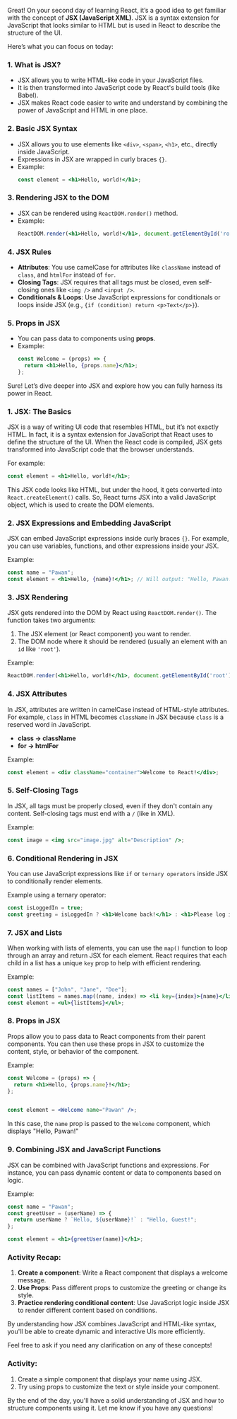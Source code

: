 Great! On your second day of learning React, it’s a good idea to get familiar with the concept of **JSX (JavaScript XML)**. JSX is a syntax extension for JavaScript that looks similar to HTML but is used in React to describe the structure of the UI.

Here’s what you can focus on today:

### 1. **What is JSX?**
   - JSX allows you to write HTML-like code in your JavaScript files.
   - It is then transformed into JavaScript code by React's build tools (like Babel).
   - JSX makes React code easier to write and understand by combining the power of JavaScript and HTML in one place.

### 2. **Basic JSX Syntax**
   - JSX allows you to use elements like `<div>`, `<span>`, `<h1>`, etc., directly inside JavaScript.
   - Expressions in JSX are wrapped in curly braces `{}`.
   - Example:
     ```jsx
     const element = <h1>Hello, world!</h1>;
     ```

### 3. **Rendering JSX to the DOM**
   - JSX can be rendered using `ReactDOM.render()` method.
   - Example:
     ```jsx
     ReactDOM.render(<h1>Hello, world!</h1>, document.getElementById('root'));
     ```

### 4. **JSX Rules**
   - **Attributes**: You use camelCase for attributes like `className` instead of `class`, and `htmlFor` instead of `for`.
   - **Closing Tags**: JSX requires that all tags must be closed, even self-closing ones like `<img />` and `<input />`.
   - **Conditionals & Loops**: Use JavaScript expressions for conditionals or loops inside JSX (e.g., `{if (condition) return <p>Text</p>}`).

### 5. **Props in JSX**
   - You can pass data to components using **props**.
   - Example:
     ```jsx
     const Welcome = (props) => {
       return <h1>Hello, {props.name}</h1>;
     };
     ```

Sure! Let’s dive deeper into JSX and explore how you can fully harness its power in React.

### **1. JSX: The Basics**
JSX is a way of writing UI code that resembles HTML, but it’s not exactly HTML. In fact, it is a syntax extension for JavaScript that React uses to define the structure of the UI. When the React code is compiled, JSX gets transformed into JavaScript code that the browser understands.

For example:
```jsx
const element = <h1>Hello, world!</h1>;
```

This JSX code looks like HTML, but under the hood, it gets converted into `React.createElement()` calls. So, React turns JSX into a valid JavaScript object, which is used to create the DOM elements.

### **2. JSX Expressions and Embedding JavaScript**
JSX can embed JavaScript expressions inside curly braces `{}`. For example, you can use variables, functions, and other expressions inside your JSX.

Example:
```jsx
const name = "Pawan";
const element = <h1>Hello, {name}!</h1>; // Will output: "Hello, Pawan!"
```

### **3. JSX Rendering**
JSX gets rendered into the DOM by React using `ReactDOM.render()`. The function takes two arguments:
1. The JSX element (or React component) you want to render.
2. The DOM node where it should be rendered (usually an element with an `id` like `'root'`).

Example:
```jsx
ReactDOM.render(<h1>Hello, world!</h1>, document.getElementById('root'));
```

### **4. JSX Attributes**
In JSX, attributes are written in camelCase instead of HTML-style attributes. For example, `class` in HTML becomes `className` in JSX because `class` is a reserved word in JavaScript.

- **class → className**
- **for → htmlFor**

Example:
```jsx
const element = <div className="container">Welcome to React!</div>;
```

### **5. Self-Closing Tags**
In JSX, all tags must be properly closed, even if they don't contain any content. Self-closing tags must end with a `/` (like in XML).

Example:
```jsx
const image = <img src="image.jpg" alt="Description" />;
```

### **6. Conditional Rendering in JSX**
You can use JavaScript expressions like `if` or `ternary operators` inside JSX to conditionally render elements.

Example using a ternary operator:
```jsx
const isLoggedIn = true;
const greeting = isLoggedIn ? <h1>Welcome back!</h1> : <h1>Please log in.</h1>;
```

### **7. JSX and Lists**
When working with lists of elements, you can use the `map()` function to loop through an array and return JSX for each element. React requires that each child in a list has a unique `key` prop to help with efficient rendering.

Example:
```jsx
const names = ["John", "Jane", "Doe"];
const listItems = names.map((name, index) => <li key={index}>{name}</li>);
const element = <ul>{listItems}</ul>;
```

### **8. Props in JSX**
Props allow you to pass data to React components from their parent components. You can then use these props in JSX to customize the content, style, or behavior of the component.

Example:
```jsx
const Welcome = (props) => {
  return <h1>Hello, {props.name}!</h1>;
};


const element = <Welcome name="Pawan" />;
```
In this case, the `name` prop is passed to the `Welcome` component, which displays "Hello, Pawan!"

### **9. Combining JSX and JavaScript Functions**
JSX can be combined with JavaScript functions and expressions. For instance, you can pass dynamic content or data to components based on logic.

Example:
```jsx
const name = "Pawan";
const greetUser = (userName) => {
  return userName ? `Hello, ${userName}!` : "Hello, Guest!";
};

const element = <h1>{greetUser(name)}</h1>;
```

### **Activity Recap:**
1. **Create a component**: Write a React component that displays a welcome message.
2. **Use Props**: Pass different props to customize the greeting or change its style.
3. **Practice rendering conditional content**: Use JavaScript logic inside JSX to render different content based on conditions.

By understanding how JSX combines JavaScript and HTML-like syntax, you'll be able to create dynamic and interactive UIs more efficiently.

Feel free to ask if you need any clarification on any of these concepts!

### Activity:
1. Create a simple component that displays your name using JSX.
2. Try using props to customize the text or style inside your component.

By the end of the day, you'll have a solid understanding of JSX and how to structure components using it. Let me know if you have any questions!